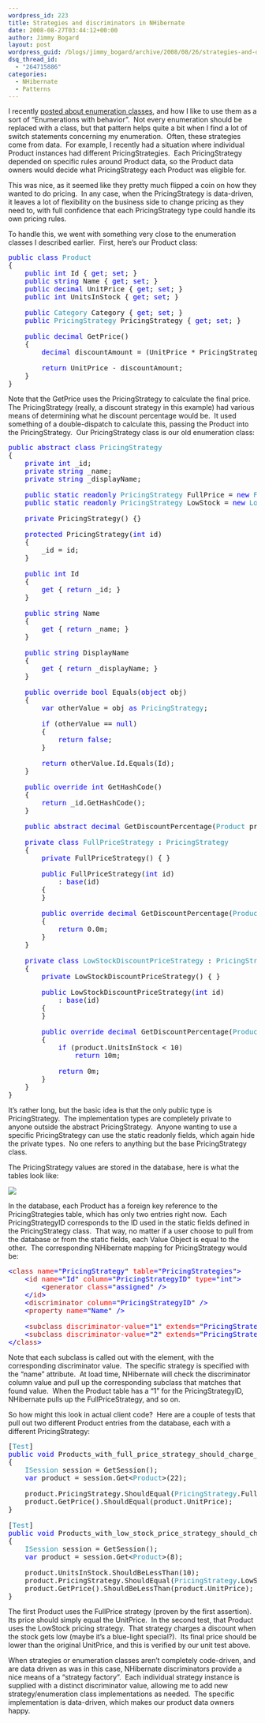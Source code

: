 ```yaml
---
wordpress_id: 223
title: Strategies and discriminators in NHibernate
date: 2008-08-27T03:44:12+00:00
author: Jimmy Bogard
layout: post
wordpress_guid: /blogs/jimmy_bogard/archive/2008/08/26/strategies-and-discriminators-in-nhibernate.aspx
dsq_thread_id:
  - "264715886"
categories:
  - NHibernate
  - Patterns
---
```

I recently [posted about enumeration classes](http://www.lostechies.com/blogs/jimmy_bogard/archive/2008/08/12/enumeration-classes.aspx), and how I like to use them as a sort of &#8220;Enumerations with behavior&#8221;.&nbsp; Not every enumeration should be replaced with a class, but that pattern helps quite a bit when I find a lot of switch statements concerning my enumeration.&nbsp; Often, these strategies come from data.&nbsp; For example, I recently had a situation where individual Product instances had different PricingStrategies.&nbsp; Each PricingStrategy depended on specific rules around Product data, so the Product data owners would decide what PricingStrategy each Product was eligible for.

This was nice, as it seemed like they pretty much flipped a coin on how they wanted to do pricing.&nbsp; In any case, when the PricingStrategy is data-driven, it leaves a lot of flexibility on the business side to change pricing as they need to, with full confidence that each PricingStrategy type could handle its own pricing rules.

To handle this, we went with something very close to the enumeration classes I described earlier.&nbsp; First, here&#8217;s our Product class:

<pre><span style="color: blue">public class </span><span style="color: #2b91af">Product
</span>{
    <span style="color: blue">public int </span>Id { <span style="color: blue">get</span>; <span style="color: blue">set</span>; }
    <span style="color: blue">public string </span>Name { <span style="color: blue">get</span>; <span style="color: blue">set</span>; }
    <span style="color: blue">public decimal </span>UnitPrice { <span style="color: blue">get</span>; <span style="color: blue">set</span>; }
    <span style="color: blue">public int </span>UnitsInStock { <span style="color: blue">get</span>; <span style="color: blue">set</span>; }

    <span style="color: blue">public </span><span style="color: #2b91af">Category </span>Category { <span style="color: blue">get</span>; <span style="color: blue">set</span>; }
    <span style="color: blue">public </span><span style="color: #2b91af">PricingStrategy </span>PricingStrategy { <span style="color: blue">get</span>; <span style="color: blue">set</span>; }

    <span style="color: blue">public decimal </span>GetPrice()
    {
        <span style="color: blue">decimal </span>discountAmount = (UnitPrice * PricingStrategy.GetDiscountPercentage(<span style="color: blue">this</span>) / 100m);

        <span style="color: blue">return </span>UnitPrice - discountAmount;
    }
}
</pre>

[](http://11011.net/software/vspaste)

Note that the GetPrice uses the PricingStrategy to calculate the final price.&nbsp; The PricingStrategy (really, a discount strategy in this example) had various means of determining what he discount percentage would be.&nbsp; It used something of a double-dispatch to calculate this, passing the Product into the PricingStrategy.&nbsp; Our PricingStrategy class is our old enumeration class:

<pre><span style="color: blue">public abstract class </span><span style="color: #2b91af">PricingStrategy
</span>{
    <span style="color: blue">private int </span>_id;
    <span style="color: blue">private string </span>_name;
    <span style="color: blue">private string </span>_displayName;

    <span style="color: blue">public static readonly </span><span style="color: #2b91af">PricingStrategy </span>FullPrice = <span style="color: blue">new </span><span style="color: #2b91af">FullPriceStrategy</span>(1);
    <span style="color: blue">public static readonly </span><span style="color: #2b91af">PricingStrategy </span>LowStock = <span style="color: blue">new </span><span style="color: #2b91af">LowStockDiscountPriceStrategy</span>(2);

    <span style="color: blue">private </span>PricingStrategy() {}

    <span style="color: blue">protected </span>PricingStrategy(<span style="color: blue">int </span>id)
    {
        _id = id;
    }

    <span style="color: blue">public int </span>Id
    {
        <span style="color: blue">get </span>{ <span style="color: blue">return </span>_id; }
    }

    <span style="color: blue">public string </span>Name
    {
        <span style="color: blue">get </span>{ <span style="color: blue">return </span>_name; }
    }

    <span style="color: blue">public string </span>DisplayName
    {
        <span style="color: blue">get </span>{ <span style="color: blue">return </span>_displayName; }
    }

    <span style="color: blue">public override bool </span>Equals(<span style="color: blue">object </span>obj)
    {
        <span style="color: blue">var </span>otherValue = obj <span style="color: blue">as </span><span style="color: #2b91af">PricingStrategy</span>;

        <span style="color: blue">if </span>(otherValue == <span style="color: blue">null</span>)
        {
            <span style="color: blue">return false</span>;
        }

        <span style="color: blue">return </span>otherValue.Id.Equals(Id);
    }

    <span style="color: blue">public override int </span>GetHashCode()
    {
        <span style="color: blue">return </span>_id.GetHashCode();
    }

    <span style="color: blue">public abstract decimal </span>GetDiscountPercentage(<span style="color: #2b91af">Product </span>product);

    <span style="color: blue">private class </span><span style="color: #2b91af">FullPriceStrategy </span>: <span style="color: #2b91af">PricingStrategy
    </span>{
        <span style="color: blue">private </span>FullPriceStrategy() { }

        <span style="color: blue">public </span>FullPriceStrategy(<span style="color: blue">int </span>id)
            : <span style="color: blue">base</span>(id)
        {
        }

        <span style="color: blue">public override decimal </span>GetDiscountPercentage(<span style="color: #2b91af">Product </span>product)
        {
            <span style="color: blue">return </span>0.0m;
        }
    }

    <span style="color: blue">private class </span><span style="color: #2b91af">LowStockDiscountPriceStrategy </span>: <span style="color: #2b91af">PricingStrategy
    </span>{
        <span style="color: blue">private </span>LowStockDiscountPriceStrategy() { }

        <span style="color: blue">public </span>LowStockDiscountPriceStrategy(<span style="color: blue">int </span>id)
            : <span style="color: blue">base</span>(id)
        {
        }

        <span style="color: blue">public override decimal </span>GetDiscountPercentage(<span style="color: #2b91af">Product </span>product)
        {
            <span style="color: blue">if </span>(product.UnitsInStock &lt; 10)
                <span style="color: blue">return </span>10m;

            <span style="color: blue">return </span>0m;
        }
    }
}
</pre>

[](http://11011.net/software/vspaste)

It&#8217;s rather long, but the basic idea is that the only public type is PricingStrategy.&nbsp; The implementation types are completely private to anyone outside the abstract PricingStrategy.&nbsp; Anyone wanting to use a specific PricingStrategy can use the static readonly fields, which again hide the private types.&nbsp; No one refers to anything but the base PricingStrategy class.

The PricingStrategy values are stored in the database, here is what the tables look like:

 ![](http://grabbagoftimg.s3.amazonaws.com/nhib_disc_01.PNG)

In the database, each Product has a foreign key reference to the PricingStrategies table, which has only two entries right now.&nbsp; Each PricingStrategyID corresponds to the ID used in the static fields defined in the PricingStrategy class.&nbsp; That way, no matter if a user choose to pull from the database or from the static fields, each Value Object is equal to the other.&nbsp; The corresponding NHibernate mapping for PricingStrategy would be:

<pre><span style="color: blue">&lt;</span><span style="color: #a31515">class </span><span style="color: red">name</span><span style="color: blue">=</span>"<span style="color: blue">PricingStrategy</span>" <span style="color: red">table</span><span style="color: blue">=</span>"<span style="color: blue">PricingStrategies</span>"<span style="color: blue">&gt;
    &lt;</span><span style="color: #a31515">id </span><span style="color: red">name</span><span style="color: blue">=</span>"<span style="color: blue">Id</span>" <span style="color: red">column</span><span style="color: blue">=</span>"<span style="color: blue">PricingStrategyID</span>" <span style="color: red">type</span><span style="color: blue">=</span>"<span style="color: blue">int</span>"<span style="color: blue">&gt;
        &lt;</span><span style="color: #a31515">generator </span><span style="color: red">class</span><span style="color: blue">=</span>"<span style="color: blue">assigned</span>" <span style="color: blue">/&gt;
    &lt;/</span><span style="color: #a31515">id</span><span style="color: blue">&gt;
    &lt;</span><span style="color: #a31515">discriminator </span><span style="color: red">column</span><span style="color: blue">=</span>"<span style="color: blue">PricingStrategyID</span>" <span style="color: blue">/&gt;
    &lt;</span><span style="color: #a31515">property </span><span style="color: red">name</span><span style="color: blue">=</span>"<span style="color: blue">Name</span>" <span style="color: blue">/&gt;

    &lt;</span><span style="color: #a31515">subclass </span><span style="color: red">discriminator-value</span><span style="color: blue">=</span>"<span style="color: blue">1</span>" <span style="color: red">extends</span><span style="color: blue">=</span>"<span style="color: blue">PricingStrategy</span>" <span style="color: red">name</span><span style="color: blue">=</span>"<span style="color: blue">PricingStrategy+FullPriceStrategy</span>" <span style="color: blue">/&gt;
    &lt;</span><span style="color: #a31515">subclass </span><span style="color: red">discriminator-value</span><span style="color: blue">=</span>"<span style="color: blue">2</span>" <span style="color: red">extends</span><span style="color: blue">=</span>"<span style="color: blue">PricingStrategy</span>" <span style="color: red">name</span><span style="color: blue">=</span>"<span style="color: blue">PricingStrategy+LowStockDiscountPriceStrategy</span>" <span style="color: blue">/&gt;
&lt;/</span><span style="color: #a31515">class</span><span style="color: blue">&gt;
</span></pre>

Note that each subclass is called out with the <subclass> element, with the corresponding discriminator value.&nbsp; The specific strategy is specified with the &#8220;name&#8221; attribute.&nbsp; At load time, NHibernate will check the discriminator column value and pull up the corresponding subclass that matches that found value.&nbsp; When the Product table has a &#8220;1&#8221; for the PricingStrategyID, NHibernate pulls up the FullPriceStrategy, and so on.

So how might this look in actual client code?&nbsp; Here are a couple of tests that pull out two different Product entries from the database, each with a different PricingStrategy:

<pre>[<span style="color: #2b91af">Test</span>]
<span style="color: blue">public void </span>Products_with_full_price_strategy_should_charge_full_price()
{
    <span style="color: #2b91af">ISession </span>session = GetSession();
    <span style="color: blue">var </span>product = session.Get&lt;<span style="color: #2b91af">Product</span>&gt;(22);

    product.PricingStrategy.ShouldEqual(<span style="color: #2b91af">PricingStrategy</span>.FullPrice);
    product.GetPrice().ShouldEqual(product.UnitPrice);
}

[<span style="color: #2b91af">Test</span>]
<span style="color: blue">public void </span>Products_with_low_stock_price_strategy_should_charge_discount_when_stock_is_low()
{
    <span style="color: #2b91af">ISession </span>session = GetSession();
    <span style="color: blue">var </span>product = session.Get&lt;<span style="color: #2b91af">Product</span>&gt;(8);

    product.UnitsInStock.ShouldBeLessThan(10);
    product.PricingStrategy.ShouldEqual(<span style="color: #2b91af">PricingStrategy</span>.LowStock);
    product.GetPrice().ShouldBeLessThan(product.UnitPrice);
}
</pre>

[](http://11011.net/software/vspaste)

The first Product uses the FullPrice strategy (proven by the first assertion).&nbsp; Its price should simply equal the UnitPrice.&nbsp; In the second test, that Product uses the LowStock pricing strategy.&nbsp; That strategy charges a discount when the stock gets low (maybe it&#8217;s a blue-light special?).&nbsp; Its final price should be lower than the original UnitPrice, and this is verified by our unit test above.

When strategies or enumeration classes aren&#8217;t completely code-driven, and are data driven as was in this case, NHibernate discriminators provide a nice means of a &#8220;strategy factory&#8221;.&nbsp; Each individual strategy instance is supplied with a distinct discriminator value, allowing me to add new strategy/enumeration class implementations as needed.&nbsp; The specific implementation is data-driven, which makes our product data owners happy.